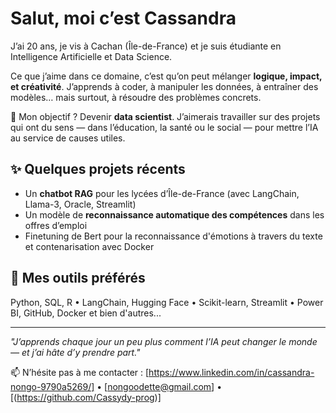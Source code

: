 # Salut, moi c’est Cassandra

J’ai 20 ans, je vis à Cachan (Île-de-France) et je suis étudiante en Intelligence Artificielle et Data Science.

Ce que j’aime dans ce domaine, c’est qu’on peut mélanger **logique, impact, et créativité**. J’apprends à coder, à manipuler les données, à entraîner des modèles… mais surtout, à résoudre des problèmes concrets.

🎯 Mon objectif ? Devenir **data scientist**. J’aimerais travailler sur des projets qui ont du sens — dans l’éducation, la santé ou le social — pour mettre l’IA au service de causes utiles.

## ✨ Quelques projets récents
- Un **chatbot RAG** pour les lycées d’Île-de-France (avec LangChain, Llama-3, Oracle, Streamlit)
- Un modèle de **reconnaissance automatique des compétences** dans les offres d’emploi
- Finetuning de Bert pour la reconnaissance d'émotions à travers du texte et contenarisation avec Docker

## 🧰 Mes outils préférés
Python, SQL, R • LangChain, Hugging Face • Scikit-learn, Streamlit • Power BI, GitHub, Docker et bien d'autres...

---

*"J’apprends chaque jour un peu plus comment l’IA peut changer le monde — et j’ai hâte d’y prendre part."*

📫 N’hésite pas à me contacter : [https://www.linkedin.com/in/cassandra-nongo-9790a5269/] • [nongoodette@gmail.com] • [(https://github.com/Cassydy-prog)]
